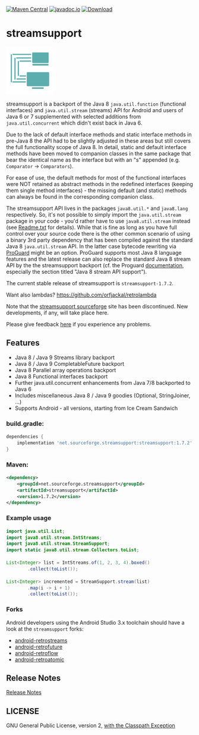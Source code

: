 [![Maven Central](https://img.shields.io/maven-central/v/net.sourceforge.streamsupport/streamsupport.svg)](http://mvnrepository.com/artifact/net.sourceforge.streamsupport/streamsupport)
[![javadoc.io](https://javadocio-badges.herokuapp.com/net.sourceforge.streamsupport/streamsupport/badge.svg)](http://www.javadoc.io/doc/net.sourceforge.streamsupport/streamsupport/)
[![Download](https://api.bintray.com/packages/stefan-zobel/streamsupport/streamsupport/images/download.svg) ](https://bintray.com/stefan-zobel/streamsupport/streamsupport/_latestVersion)

# streamsupport

![](art/streamsupport-sf.png)

streamsupport is a backport of the Java 8 `java.util.function` (functional interfaces) and `java.util.stream`
(streams) API for Android and users of Java 6 or 7 supplemented with selected additions from `java.util.concurrent`
which didn't exist back in Java 6.

Due to the lack of default interface methods and static interface methods in pre-Java 8 the API had to be slightly
adjusted in these areas but still covers the full functionality scope of Java 8. In detail, static and default
interface methods have been moved to companion classes in the same package that bear the identical name as the
interface but with an "s" appended (e.g. `Comparator` -> `Comparators`).

For ease of use, the default methods for most of the functional interfaces were NOT retained as abstract methods
in the redefined interfaces (keeping them single method interfaces) - the missing default (and static) methods can
always be found in the corresponding companion class.

The streamsupport API lives in the packages `java8.util.*` and `java8.lang` respectively. So, it's not possible to
simply import the `java.util.stream` package in your code - you'd rather have to use `java8.util.stream` instead
(see [Readme.txt](https://github.com/stefan-zobel/streamsupport/blob/master/Readme.txt) for details). While that
is fine as long as you have full control over your source code there is the other common scenario of using a binary
3rd party dependency that has been compiled against the standard Java 8 `java.util.stream` API. In the latter case
bytecode rewriting via [ProGuard](https://github.com/Guardsquare/proguard) might be an option. ProGuard supports
most Java 8 language features and the latest release can also replace the standard Java 8 stream API by the the
streamsupport backport (cf. the Proguard [documentation](https://www.guardsquare.com/en/products/proguard/manual/gradleplugin),
especially the section titled "Java 8 stream API support").

The current stable release of streamsupport is `streamsupport-1.7.2`.

Want also lambdas? https://github.com/orfjackal/retrolambda

Note that the [streamsupport sourceforge](https://sourceforge.net/projects/streamsupport/) site has been discontinued.
New developments, if any, will take place here.

Please give feedback [here](https://github.com/stefan-zobel/streamsupport/issues) if you experience any problems.


## Features

* Java 8 / Java 9 Streams library backport
* Java 8 / Java 9 CompletableFuture backport
* Java 8 Parallel array operations backport
* Java 8 Functional interfaces backport
* Further java.util.concurrent enhancements from Java 7/8 backported to Java 6
* Includes miscellaneous Java 8 / Java 9 goodies (Optional, StringJoiner, ...)
* Supports Android - all versions, starting from Ice Cream Sandwich


### build.gradle:

```gradle
dependencies {
    implementation 'net.sourceforge.streamsupport:streamsupport:1.7.2'
}
```


### Maven:

```xml
<dependency>
    <groupId>net.sourceforge.streamsupport</groupId>
    <artifactId>streamsupport</artifactId>
    <version>1.7.2</version>
</dependency>
```


### Example usage

```java
import java.util.List;
import java8.util.stream.IntStreams;
import java8.util.stream.StreamSupport;
import static java8.util.stream.Collectors.toList;

List<Integer> list = IntStreams.of(1, 2, 3, 4).boxed()
        .collect(toList());

List<Integer> incremented = StreamSupport.stream(list)
        .map(i -> i + 1)
        .collect(toList());
```

### Forks


Android developers using the Android Studio 3.x toolchain should have a look at the `streamsupport` forks:

* [android-retrostreams](https://github.com/retrostreams/android-retrostreams)
* [android-retrofuture](https://github.com/retrostreams/android-retrofuture)
* [android-retroflow](https://github.com/retrostreams/android-retroflow)
* [android-retroatomic](https://github.com/retrostreams/android-retroatomic)


## Release Notes

[Release Notes](Readme.txt)


## LICENSE

GNU General Public License, version 2, [with the Classpath Exception](https://github.com/stefan-zobel/streamsupport/blob/master/GPL_ClasspathException)
